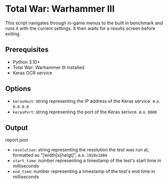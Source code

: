 # Total War: Warhammer III

This script navigates through in-game menus to the built in benchmark and runs it with the current settings. It then waits for a results screen before exiting.

## Prerequisites

- Python 3.10+
- Total War: Warhammer III installed
- Keras OCR service

## Options

- `kerasHost`: string representing the IP address of the Keras service. e.x. `0.0.0.0` 
- `kerasPort`: string representing the port of the Keras serivce. e.x. `8080`

## Output

report.json
- `resolution`: string representing the resolution the test was run at, formatted as "[width]x[heigt]", e.x. `1920x1080`
- `start_time`: number representing a timestamp of the test's start time in milliseconds
- `end_time`: number representing a timestamp of the test's end time in milliseconds